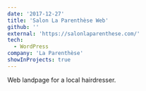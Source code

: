 ```yaml
---
date: '2017-12-27'
title: 'Salon La Parenthèse Web'
github: ''
external: 'https://salonlaparenthese.com/'
tech:
  - WordPress
company: 'La Parenthèse'
showInProjects: true
---
```


Web landpage for a local hairdresser.
